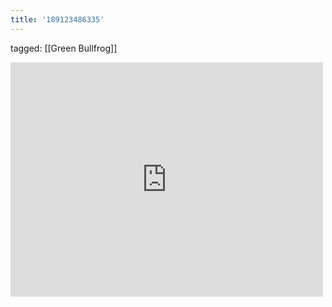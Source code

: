 ```yaml
---
title: '189123486335'
---
```

tagged: [[Green Bullfrog]]
<iframe allow="accelerometer; autoplay; clipboard-write; encrypted-media; gyroscope; picture-in-picture" allowfullscreen="" frameborder="0" height="375" id="youtube_iframe" src="https://www.youtube.com/embed/vp6sfXaQ9dw?feature=oembed&amp;enablejsapi=1&amp;origin=https://safe.txmblr.com&amp;wmode=opaque" width="500"></iframe>